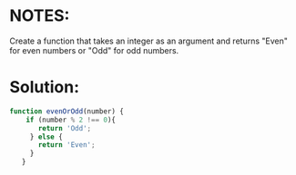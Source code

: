 # NOTES:
Create a function that takes an integer as an argument and returns "Even" for even numbers or "Odd" for odd numbers.
# Solution:	
```javascript
function evenOrOdd(number) {
    if (number % 2 !== 0){
       return 'Odd';
     } else {
       return 'Even';
     }
   }
```
